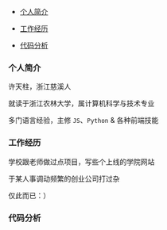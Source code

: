 

* <a href="personal-introduce">个人简介</a>

* <a href="#experience-work">工作经历</a>

* <a href="#code-analyze">代码分析</a>

<h3 id="personal-introduce">个人简介</h3>

许天柱，浙江慈溪人

就读于浙江农林大学，属计算机科学与技术专业

多门语言经验，主修 <code>JS</code>、<code>Python</code> & 各种前端技能



<h3 id="experience-work">工作经历</h3>

学校跟老师做过点项目，写些个上线的学院网站

于某人事调动频繁的创业公司打过杂

仅此而已：）


<h3 id="code-analyze">代码分析</h3>